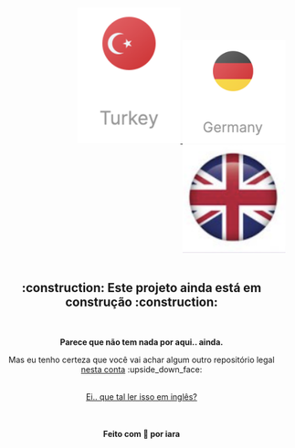 <div align="right" >
   <a href="./README.md">
    <img src="./images/tr.png" alt="Türkce" width="180px" ></img>
  </a>
  <a href="./README.de.md">
    <img src="./images/de.png" alt="Deutsch" width="180px" ></img>
  </a>
  <a href="./README.en.md">
    <img src="./images/en.png" alt="English" width="180px" ></img>
  </a>
</div>
<br/>


<div align="center" >
  <h2> :construction: Este projeto ainda está em construção :construction: </h2>
  <br/>
  
  <p><strong>Parece que não tem nada por aqui.. ainda.</strong></p>
  <p>Mas eu tenho certeza que você vai achar algum outro repositório legal <a href="https://github.com/iaraoliveira">nesta conta</a> :upside_down_face:</p>
  
  <br/>
  
  <a href="./README.md">
    Ei.. que tal ler isso em inglês?  
    <!-- [![en-badge](./.github/lg-button-en.png)](./README.md)  -->
  </a>

  <br/><br/>
  <strong>Feito com :white_heart: por iara </strong>
</div>
